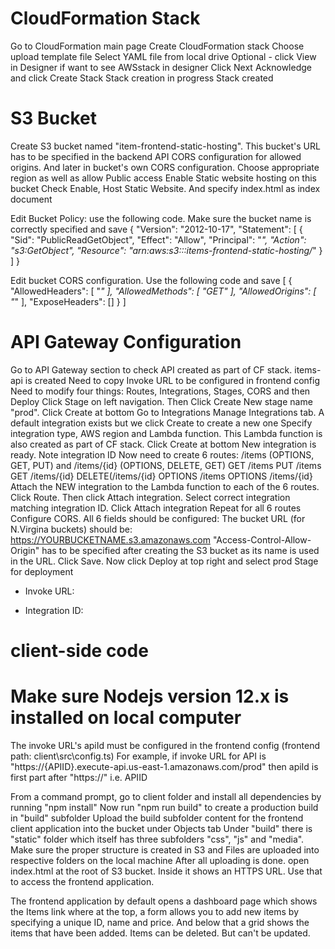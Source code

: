 
# CloudFormation Stack

Go to CloudFormation main page
Create CloudFormation stack
Choose upload template file
Select YAML file from local drive
Optional - click View in Designer if want to see AWSstack in designer
Click Next
Acknowledge and click Create Stack
Stack creation in progress
Stack created

# S3 Bucket

Create S3 bucket named "item-frontend-static-hosting". This bucket's URL has to be specified in the backend API CORS configuration for allowed origins. And later in bucket's own CORS configuration. Choose appropriate region as well as allow Public access
Enable Static website hosting on this bucket
Check Enable, Host Static Website. And specify index.html as index document

Edit Bucket Policy: use the following code. Make sure the bucket name is correctly specified and save
{
    "Version": "2012-10-17",
    "Statement": [
        {
            "Sid": "PublicReadGetObject",
            "Effect": "Allow",
            "Principal": "*",
            "Action": "s3:GetObject",
            "Resource": "arn:aws:s3:::items-frontend-static-hosting/*"
        }
    ]
}

Edit bucket CORS configuration. Use the following code and save
[
    {
        "AllowedHeaders": [
            "*"
        ],
        "AllowedMethods": [
            "GET"
        ],
        "AllowedOrigins": [
            "*"
        ],
        "ExposeHeaders": []
    }
]

# API Gateway Configuration

Go to API Gateway section to check API created as part of CF stack. items-api is created
Need to copy Invoke URL to be configured in frontend config
Need to modify four things: Routes, Integrations, Stages, CORS and then Deploy
Click Stage on left navigation. Then Click Create
New stage name "prod". Click Create at bottom
Go to Integrations
Manage Integrations tab. A default integration exists but we click Create to create a new one
Specify integration type, AWS region and Lambda function. This Lambda function is also created as part of CF stack. Click Create at bottom
New integration is ready. Note integration ID
Now need to create 6 routes: /items (OPTIONS, GET, PUT) and /items/{id} (OPTIONS, DELETE, GET)
    GET /items
    PUT /items
    GET /items/{id}
    DELETE(/items/{id}
    OPTIONS /items
    OPTIONS /items/{id}
Attach the NEW integration to the Lambda function to each of the 6 routes. Click Route. Then click Attach integration.
Select correct integration matching integration ID. Click Attach integration 
Repeat for all 6 routes
Configure CORS. All 6 fields should be configured:
    The bucket URL (for N.Virgina buckets) should be: https://YOURBUCKETNAME.s3.amazonaws.com
    "Access-Control-Allow-Origin" has to be specified after creating the S3 bucket as its name is used in the URL. Click Save. 
Now click Deploy at top right and select prod Stage for deployment

* Invoke URL: 

* Integration ID: 

# client-side code

# Make sure Nodejs version 12.x is installed on local computer

The invoke URL's apiId must be configured in the frontend config (frontend path: client\src\config.ts)
For example, if invoke URL for API is "https://{APIID}.execute-api.us-east-1.amazonaws.com/prod" then apiId is first part after "https://" i.e. APIID

From a command prompt, go to client folder and install all dependencies by running "npm install"
Now run "npm run build" to create a production build in "build" subfolder
Upload the build subfolder content for the frontend client application into the bucket under Objects tab
Under "build" there is "static" folder which itself has three subfolders "css", "js" and "media". Make sure the proper structure is created in S3 and Files are uploaded into respective folders on the local machine
After all uploading is done. open index.html at the root of S3 bucket. Inside it shows an HTTPS URL. Use that to access the frontend application.

The frontend application by default opens a dashboard page which shows the Items link where at the top, a form allows you to add new items by specifying a unique ID, name and price. And below that a grid shows the items that have been added. Items can be deleted. But can't be updated.
